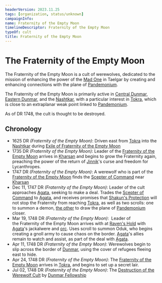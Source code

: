 ```yaml
---
headerVersion: 2023.11.25
tags: [organization, status/unknown]
campaignInfo:
name: Fraternity of the Empty Moon
timelineDescriptor: Fraternity of the Empty Moon
typeOf: cult
title: Fraternity of the Empty Moon
---
```

# The Fraternity of the Empty Moon

The Fraternity of the Empty Moon is a cult of werewolves, dedicated to the mission of enhancing the power of the [Mad One](<../cosmology/gods/embodied-gods/mad-one.md>) in Taelgar by creating and enhancing connections with the plane of [Pandemonium](<../cosmology/multiverse/spiritual-realms/primal-realms/pandemonium.md>).

The Fraternity of the Empty Moon is primarily active in [Central Dunmar](<../gazetteer/greater-dunmar/realms/dunmar/central-dunmar/central-dunmar.md>), [Eastern Dunmar](<../gazetteer/greater-dunmar/realms/dunmar/eastern-dunmar/eastern-dunmar.md>), and the [Nashtkar](<../gazetteer/greater-dunmar/dunmari-basin/nashtkar.md>), with a particular interest in [Tokra](<../gazetteer/greater-dunmar/realms/dunmar/central-dunmar/tokra/tokra.md>), which is close to an extraplanar weak point linked to [Pandemonium](<../cosmology/multiverse/spiritual-realms/primal-realms/pandemonium.md>). 

As of DR 1748, the cult is thought to be destroyed. 
## Chronology

- 1625 DR *(Fraternity of the Empty Moon)*: Driven east from [Tokra](<../gazetteer/greater-dunmar/realms/dunmar/central-dunmar/tokra/tokra.md>) into the [Nashtkar](<../gazetteer/greater-dunmar/dunmari-basin/nashtkar.md>) during [Exile of Fraternity of the Empty Moon](<../events/1600s/exile-of-fraternity-of-the-empty-moon.md>)
- 1735 DR *(Fraternity of the Empty Moon)*: Leader of the [Fraternity of the Empty Moon](<./fraternity-of-the-empty-moon.md>) arrives in [Kharsan](<../gazetteer/greater-dunmar/dunmari-basin/kharsan.md>) and begins to grow the Fraternity again, preaching the power of the return of [Jinnik](<../cosmology/gods/high-gods/jinnik.md>)'s curse and freedom for Lycanthropes. 
- 1747 DR *(Fraternity of the Empty Moon)*: A werewolf who is part of the [Fraternity of the Empty Moon](<./fraternity-of-the-empty-moon.md>) finds the [Scepter of Command](<../things/artifacts-of-power/scepter-of-command.md>) near [Kharsan](<../gazetteer/greater-dunmar/dunmari-basin/kharsan.md>)
- Dec 11, 1747 DR *(Fraternity of the Empty Moon)*: Leader of the cult approaches [Agata](<../people/fey/agata.md>), seeking to make a deal. Trades the [Scepter of Command](<../things/artifacts-of-power/scepter-of-command.md>) to [Agata](<../people/fey/agata.md>), and receives promises that [Shakun's Protection](<../cosmology/religions/five-siblings/shakun-s-protection.md>) will not stop the Fraternity from reaching [Tokra](<../gazetteer/greater-dunmar/realms/dunmar/central-dunmar/tokra/tokra.md>), as well as two scrolls: one to summon a demon, [the other](<../campaigns/dunmari-frontier/treasure/treasure-from-tokra/pandemonium-scroll.md>) to draw the plane of [Pandemonium](<../cosmology/multiverse/spiritual-realms/primal-realms/pandemonium.md>) closer. 
- Mar 19, 1748 DR *(Fraternity of the Empty Moon)*:  Leader of the Fraternity of the Empty Moon arrives with at [Raven's Hold](<../gazetteer/greater-dunmar/dunmari-basin/raven-s-hold.md>) with [Agata](<../people/fey/agata.md>)'s jackalwere and [orc](<../species/children-of-the-embodied-gods/orcs/orcs.md>). Uses scroll to summon Oduk, who begins creating a gnoll army to cause chaos on the border. [Agata](<../people/fey/agata.md>)'s allies remain to watch and assist, as part of the deal with [Agata](<../people/fey/agata.md>).
- Apr 11, 1748 DR *(Fraternity of the Empty Moon)*: Werewolves begin to slip across the border of [Dunmar](<../gazetteer/greater-dunmar/realms/dunmar/dunmar.md>), using the cover of refugees fleeing east to hide.
- Apr 24, 1748 DR *(Fraternity of the Empty Moon)*: The [Fraternity of the Empty Moon](<./fraternity-of-the-empty-moon.md>) arrives in [Tokra](<../gazetteer/greater-dunmar/realms/dunmar/central-dunmar/tokra/tokra.md>), and begins to set up a secret lair. 
- Jul 02, 1748 DR *(Fraternity of the Empty Moon)*: The [Destruction of the Werewolf Cult](<../events/1700s/1748/07/destruction-of-the-werewolf-cult.md>) by [Dunmar Fellowship](<../people/pcs/dunmar-fellowship/dunmar-fellowship.md>)
 